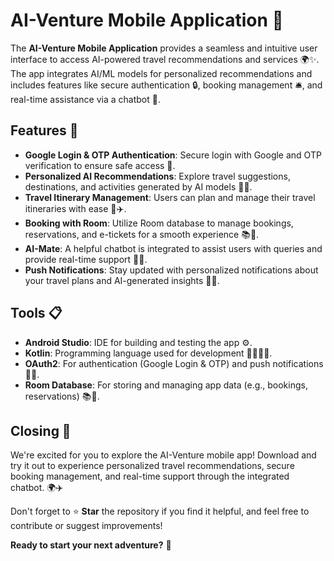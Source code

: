 # AI-Venture Mobile Application 🚀

The **AI-Venture Mobile Application** provides a seamless and intuitive user interface to access AI-powered travel recommendations and services 🌍✨. The app integrates AI/ML models for personalized recommendations and includes features like secure authentication 🔒, booking management 🛎️, and real-time assistance via a chatbot 🤖.

## Features 🌟

- **Google Login & OTP Authentication**: Secure login with Google and OTP verification to ensure safe access 🔑.
- **Personalized AI Recommendations**: Explore travel suggestions, destinations, and activities generated by AI models 🧳💡.
- **Travel Itinerary Management**: Users can plan and manage their travel itineraries with ease 📅✈️.
- **Booking with Room**: Utilize Room database to manage bookings, reservations, and e-tickets for a smooth experience 📚🛒.
- **AI-Mate**: A helpful chatbot is integrated to assist users with queries and provide real-time support 💬🤝.
- **Push Notifications**: Stay updated with personalized notifications about your travel plans and AI-generated insights 📲🔔.

## Tools 📋

- **Android Studio**: IDE for building and testing the app ⚙️.
- **Kotlin**: Programming language used for development 👨‍💻👩‍💻.
- **OAuth2**: For authentication (Google Login & OTP) and push notifications 🔑📲.
- **Room Database**: For storing and managing app data (e.g., bookings, reservations) 📚💾.

## Closing 🎉

We're excited for you to explore the AI-Venture mobile app! Download and try it out to experience personalized travel recommendations, secure booking management, and real-time support through the integrated chatbot. 🌍✈️

Don't forget to ⭐️ **Star** the repository if you find it helpful, and feel free to contribute or suggest improvements!

**Ready to start your next adventure?** 🚀
